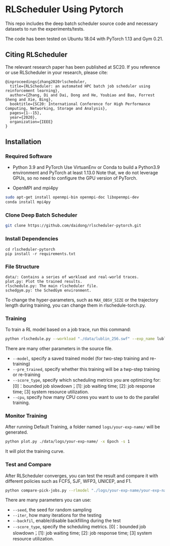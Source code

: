 # RLScheduler Using Pytorch
This repo includes the deep batch scheduler source code and necessary datasets to run the experiments/tests. 

The code has been tested on Ubuntu 18.04 with PyTorch 1.13 and Gym 0.21. 
## Citing RLScheduler
The relevant research paper has been published at SC20. If you reference or use RLScheduler in your research, please cite:

```
@inproceedings{zhang2020rlscheduler,
  title={RLScheduler: an automated HPC batch job scheduler using reinforcement learning},
  author={Zhang, Di and Dai, Dong and He, Youbiao and Bao, Forrest Sheng and Xie, Bing},
  booktitle={SC20: International Conference for High Performance Computing, Networking, Storage and Analysis},
  pages={1--15},
  year={2020},
  organization={IEEE}
}
```

## Installation
### Required Software
* Python 3.9 and PyTorch
Use VirtuanEnv or Conda to build a Python3.9 environment and PyTorch at least 1.13.0
Note that, we do not leverage GPUs, so no need to configure the GPU version of PyTorch.

* OpenMPI and mpi4py
```bash
sudo apt-get install openmpi-bin openmpi-doc libopenmpi-dev
conda install mpi4py
```

### Clone Deep Batch Scheduler
```bash
git clone https://github.com/daidong/rlscheduler-pytorch.git
```

### Install Dependencies
```shell script
cd rlscheduler-pytorch
pip install -r requirements.txt
```

### File Structure

```
data/: Contains a series of workload and real-world traces.
plot.py: Plot the trained results.
rlschedule.py: The main rlscheduler file.
schedgym.py: the SchedGym environment.
```

To change the hyper-parameters, such as `MAX_OBSV_SIZE` or the trajectory length during training, you can change them in rlschedule-torch.py.

### Training
To train a RL model based on a job trace, run this command:
```bash
python rlschedule.py --workload "./data/lublin_256.swf" --exp_name lublin_256 --trajs 100 --seed 0 --cpu 4
```

There are many other parameters in the source file.
* `--model`, specify a saved trained model (for two-step training and re-training)
* `--pre_trained`, specify whether this training will be a twp-step training or re-training
* `--score_type`, specify which scheduling metrics you are optimizing for: [0]：bounded job slowdown；[1]: job waiting time; [2]: job response time; [3] system resource utilization.
* `--cpu`, specify how many CPU cores you want to use to do the parallel training.

### Monitor Training 

After running Default Training, a folder named `logs/your-exp-name/` will be generated. 

```bash
python plot.py ./data/logs/your-exp-name/ -x Epoch -s 1
```

It will plot the training curve.

### Test and Compare

After RLScheduler converges, you can test the result and compare it with different policies such as FCFS, SJF, WFP3, UNICEP, and F1.

```bash
python compare-pick-jobs.py --rlmodel "./logs/your-exp-name/your-exp-name_s0/" --workload "./data/lublin_256.swf" --len 2048 --iter 10
```
There are many parameters you can use:
* `--seed`, the seed for random sampling
* `--iter`, how many iterations for the testing
* `--backfil`, enable/disable backfilling during the test
* `--score_type`, specify the scheduling metrics. [0]：bounded job slowdown；[1]: job waiting time; [2]: job response time; [3] system resource utilization.
